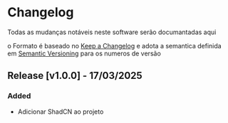 # Changelog

Todas as mudanças notáveis neste software serão documantadas aqui

o Formato é baseado no [Keep a Changelog](https://keepachangelog.com/en/1.0.0/) e
adota a semantica definida em [Semantic Versioning](https://semver.org/spec/v2.0.0.html) para os
numeros de versão

## Release [v1.0.0] - 17/03/2025

### Added

* Adicionar ShadCN ao projeto


